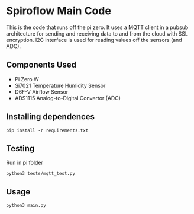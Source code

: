 # Spiroflow Main Code
This is the code that runs off the pi zero. It uses a MQTT client in a pubsub architecture for sending and receiving data to and from the cloud with SSL encryption. I2C interface is used for reading values off the sensors (and ADC).

## Components Used
- Pi Zero W
- Si7021 Temperature Humidity Sensor
- D6F-V Airflow Sensor
- ADS1115 Analog-to-Digital Convertor (ADC)

## Installing dependences
`pip install -r requirements.txt`

## Testing
Run in pi folder

`python3 tests/mqtt_test.py`

## Usage
`python3 main.py`